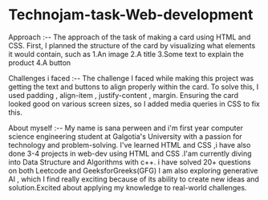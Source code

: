 # Technojam-task-Web-development
 Approach :--
The approach of the task of making a card using HTML and CSS.
First, I planned the structure of the card by visualizing what elements it would contain, such as
1.An image 
2.A title
3.Some text to explain the product 
4.A button

 Challenges i faced :--
 The challenge I faced while making this project was getting the text and buttons to align properly within the card. To solve this, I used padding , align-item , justify-content , margin. Ensuring the card looked good on various screen sizes, so I added media queries in CSS to fix this.
 
 About myself :--
 My name is sana perween and i'm first year computer science engineering student at Galgotia's University with a passion for technology and problem-solving.  I've learned  HTML and CSS ,i have also done 3-4 projects in web-dev using HTML and CSS .I'am currently diving into  Data Structure and Algorithms with c++. i have solved 20+ questions on both Leetcode and GeeksforGreeks(GFG)
 I am also exploring generative AI , which I find really exciting because of its ability to create new ideas and solution.Excited about applying my knowledge to real-world challenges.

 
